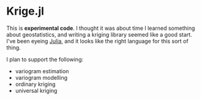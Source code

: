 Krige.jl
=======

This is **experimental code**. I thought it was about time I learned something about
geostatistics, and writing a kriging library seemed like a good start. I've been eyeing
[Julia](http://julialang.org/), and it looks like the right language for this sort of
thing.

I plan to support the following:
- variogram estimation
- variogram modelling
- ordinary kriging
- universal kriging

